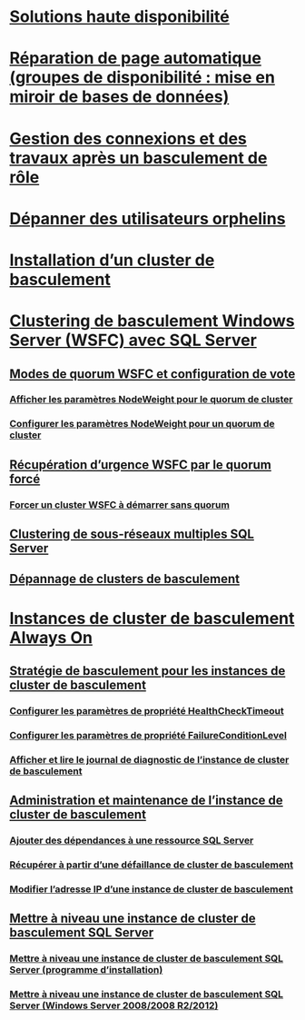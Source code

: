 # [Solutions haute disponibilité](high-availability-solutions-sql-server.md)  
# [Réparation de page automatique (groupes de disponibilité : mise en miroir de bases de données)](automatic-page-repair-availability-groups-database-mirroring.md)  
# [Gestion des connexions et des travaux après un basculement de rôle](management-of-logins-and-jobs-after-role-switching-sql-server.md)  
# [Dépanner des utilisateurs orphelins](troubleshoot-orphaned-users-sql-server.md)  

# [Installation d’un cluster de basculement ](install/sql-server-failover-cluster-installation.md)  

# [Clustering de basculement Windows Server (WSFC) avec SQL Server](windows/windows-server-failover-clustering-wsfc-with-sql-server.md)  
## [Modes de quorum WSFC et configuration de vote](windows/wsfc-quorum-modes-and-voting-configuration-sql-server.md)  
### [Afficher les paramètres NodeWeight pour le quorum de cluster](windows/view-cluster-quorum-nodeweight-settings.md)  
### [Configurer les paramètres NodeWeight pour un quorum de cluster](windows/configure-cluster-quorum-nodeweight-settings.md)  
## [Récupération d’urgence WSFC par le quorum forcé](windows/wsfc-disaster-recovery-through-forced-quorum-sql-server.md)  
### [Forcer un cluster WSFC à démarrer sans quorum](windows/force-a-wsfc-cluster-to-start-without-a-quorum.md)  
## [Clustering de sous-réseaux multiples SQL Server](windows/sql-server-multi-subnet-clustering-sql-server.md)  
## [Dépannage de clusters de basculement](windows/failover-cluster-troubleshooting.md)  

# [Instances de cluster de basculement Always On](windows/always-on-failover-cluster-instances-sql-server.md)  
## [Stratégie de basculement pour les instances de cluster de basculement](windows/failover-policy-for-failover-cluster-instances.md)  
### [Configurer les paramètres de propriété HealthCheckTimeout](windows/configure-healthchecktimeout-property-settings.md)  
### [Configurer les paramètres de propriété FailureConditionLevel](windows/configure-failureconditionlevel-property-settings.md)  
### [Afficher et lire le journal de diagnostic de l’instance de cluster de basculement](windows/view-and-read-failover-cluster-instance-diagnostics-log.md)  
## [Administration et maintenance de l’instance de cluster de basculement](windows/failover-cluster-instance-administration-and-maintenance.md)  
### [Ajouter des dépendances à une ressource SQL Server](windows/add-dependencies-to-a-sql-server-resource.md)  
### [Récupérer à partir d’une défaillance de cluster de basculement](windows/recover-from-failover-cluster-instance-failure.md)  
### [Modifier l’adresse IP d’une instance de cluster de basculement](windows/change-the-ip-address-of-a-failover-cluster-instance.md)  
## [Mettre à niveau une instance de cluster de basculement SQL Server](windows/upgrade-a-sql-server-failover-cluster-instance.md)  
### [Mettre à niveau une instance de cluster de basculement SQL Server (programme d’installation)](windows/upgrade-a-sql-server-failover-cluster-instance-setup.md)
### [Mettre à niveau une instance de cluster de basculement SQL Server (Windows Server 2008/2008 R2/2012)](windows/upgrade-sql-server-failover-cluster-instance-2008-2012.md)
